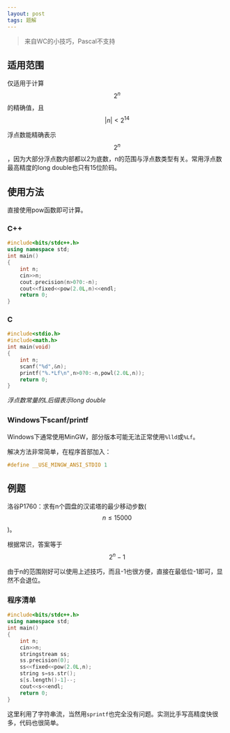 ```yaml
---
layout: post
tags: 题解
---
```


> 来自WC的小技巧，Pascal不支持

## 适用范围

仅适用于计算$$2^n$$的精确值，且$$\left\vert n\right\vert<2^{14}$$

浮点数能精确表示$$2^n$$，因为大部分浮点数内部都以2为底数，n的范围与浮点数类型有关。常用浮点数最高精度的long double也只有15位阶码。

## 使用方法

直接使用pow函数即可计算。

### C++

```cpp
#include<bits/stdc++.h>
using namespace std;
int main()
{
	int n;
	cin>>n;
	cout.precision(n>0?0:-n);
	cout<<fixed<<pow(2.0L,n)<<endl;
	return 0;
}
```

### C

```c
#include<stdio.h>
#include<math.h>
int main(void)
{
	int n;
	scanf("%d",&n);
	printf("%.*Lf\n",n>0?0:-n,powl(2.0L,n));
	return 0;
}
```

*浮点数常量的L后缀表示long double*

### Windows下scanf/printf

Windows下通常使用MinGW，部分版本可能无法正常使用`%lld`或`%Lf`。

解决方法非常简单，在程序首部加入：

```c
#define __USE_MINGW_ANSI_STDIO 1
```

## 例题

洛谷P1760：求有n个圆盘的汉诺塔的最少移动步数($$n\le15000$$)。

根据常识，答案等于$$2^n-1$$

由于n的范围刚好可以使用上述技巧，而且-1也很方便，直接在最低位-1即可，显然不会退位。

### 程序清单

```cpp
#include<bits/stdc++.h>
using namespace std;
int main()
{
    int n;
    cin>>n;
    stringstream ss;
    ss.precision(0);
    ss<<fixed<<pow(2.0L,n);
    string s=ss.str();
    s[s.length()-1]--;
    cout<<s<<endl;
    return 0;
}
```

这里利用了字符串流，当然用`sprintf`也完全没有问题。实测比手写高精度快很多，代码也很简单。


